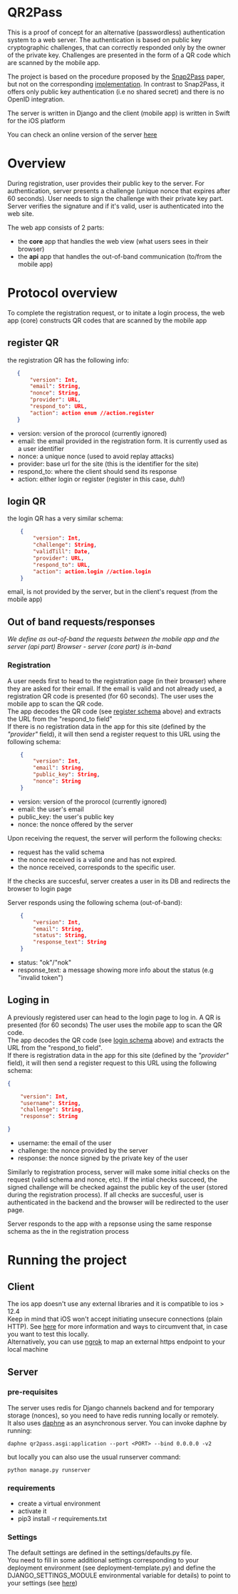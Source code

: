 <H1>QR2Pass</H1>


This is a proof of concept for an alternative (passwordless) authentication system to a web server. The authentication is based on public key cryptographic challenges, that can correctly responded only by the owner of the private key. Challenges are presented in the form of a QR code which are scanned by the mobile app.   


  
The project is based on the procedure proposed by the [Snap2Pass](https://mobisocial.stanford.edu/papers/soups10j.pdf) paper, but not on the corresponding [implementation](https://github.com/Mobisocial/Snap2Pass).
In contrast to Snap2Pass, it offers only public key authentication (i.e no shared secret) and there is no OpenID integration.



The server is written in Django and the  client (mobile app) is written in Swift for the iOS platform

You can check an online version of the server [here](https://qr2pass.herokuapp.com/)


# Overview


During registration, user provides their public key to the server.
For authentication, server presents a challenge (unique nonce that expires after 60 seconds). User needs to sign the challenge with their private key part. Server verifies the signature and if it's valid, user is authenticated into the web site.

The web app consists of 2 parts: 
- the **core** app that handles the web view (what users sees in their browser)
- the **api** app that handles the out-of-band communication (to/from the mobile app)




# Protocol overview

To complete the registration request, or to initate a login process, the web app (core) constructs QR codes that are scanned by the mobile app

## register QR


the registration QR has the following info:


 ```json
    {
        "version": Int, 
        "email": String, 
        "nonce": String,
        "provider": URL, 
        "respond_to": URL,
        "action": action enum //action.register 
    }
```

- version: version of the prorocol (currently ignored)
- email: the email provided in the registration form. It is currently used as a user identifier
- nonce: a unique nonce (used to avoid replay attacks)
- provider: base url for the site (this is the identifier for the site)
- respond_to: where the client should send its response
- action: either login or register (register in this case, duh!)

## login QR

the login QR has a very similar schema:

```json
    {
        "version": Int,
        "challenge": String,
        "validTill": Date, 
        "provider": URL, 
        "respond_to": URL,
        "action": action.login //action.login 
    }
```

email, is not provided by the server, but in the client's request (from the mobile app)


## Out of band requests/responses
*We define as out-of-band the requests between the mobile app and the server (api part)
Browser - server (core part) is in-band*


### Registration 

A user needs first to head to the registration page (in their browser) where they are asked for their email. 
If the email is valid and not already used, a registration QR code is presented (for 60 seconds).
The user uses the mobile app to scan the QR code.  
The app decodes the QR code (see [register schema](#register-qr) above) and extracts the URL from the "respond_to field"  
If there is no registration data in the app for this site (defined by the *"provider"* field), it will then send a register request to this URL using the following schema:


```json
    {
        "version": Int,
        "email": String,
        "public_key": String, 
        "nonce": String 
    }
```


- version: version of the prorocol (currently ignored)
- email: the user's email 
- public_key: the user's public key
- nonce: the nonce offered by the server


Upon receiving the request, the server will perform the following checks:

- request has the valid schema
- the nonce received is a valid one and has not expired.
- the nonce received, corresponds to the specific user.

If the checks are succesful, server creates a user in its DB and redirects the browser to login page

Server responds using the following schema (out-of-band):

```json
    {
        "version": Int,
        "email": String,
        "status": String, 
        "response_text": String 
    }
```

- status: "ok"/"nok"
- response_text: a message showing more info about the status (e.g "invalid token")


## Loging in

A previously registered user can head to the login page to log in.
A QR is presented (for 60 seconds)
The user uses the mobile app to scan the QR code.  
The app decodes the QR code (see [login schema](#login-qr) above) and extracts the URL from the "respond_to field".   
If there is registration data in the app for this site (defined by the *"provider"* field), it will then send a  register request to this URL using the following schema:


```json
{

    "version": Int,
    "username": String,
    "challenge": String, 
    "response": String 

}
```


 - username: the email of the user
 - challenge: the nonce provided by the server
 - response: the nonce signed by the private key of the user



Similarly to registration process, server will make some initial checks on the request (valid schema and nonce, etc). If the intial checks succeed, the signed challenge will be checked against the public key of the user (stored during the registration process). 
If all checks are succesful, user is authenticated in the backend and the browser will be redirected to the user page. 

Server responds to the app with a repsonse using the same response schema as the in the registration process 


# Running the project

## Client

The ios app doesn't use any external libraries and it is compatible to ios > 12.4   
Keep in mind that iOS won't accept initiating unsecure connections (plain HTTP). See [here](https://developer.apple.com/documentation/bundleresources/information_property_list/nsapptransportsecurity) for more information and ways to circumvent that, in case you want to test this locally.    
Alternatively, you can use [ngrok](https://ngrok.com) to map an external https endpoint to your local machine 


## Server

### pre-requisites

The server uses redis for Django channels backend and for temporary storage (nonces), so you need to have redis running locally or remotely.   
It also uses [daphne](https://pypi.org/project/daphne/) as an asynchronous server. 
You can invoke daphne by running: 
```
daphne qr2pass.asgi:application --port <PORT> --bind 0.0.0.0 -v2
```

but locally you can also use the usual runserver command:

```
python manage.py runserver
```

### requirements

- create a virtual environment
- activate it
- pip3 install -r requirements.txt

### Settings
The default settings are defined in the settings/defaults.py file.   
You need to fill in some additional settings corresponding to your deployment environment (see deployment-template.py) and define the DJANGO_SETTINGS_MODULE environmental variable  for details) to point to your settings (see [here](https://docs.djangoproject.com/en/4.0/topics/settings/#designating-the-settings))




        